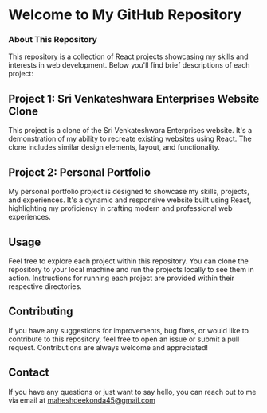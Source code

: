 
# Welcome to My GitHub Repository

### About This Repository
This repository is a collection of React projects showcasing my skills and interests in web development. Below you'll find brief descriptions of each project:

## Project 1: Sri Venkateshwara Enterprises Website Clone
This project is a clone of the Sri Venkateshwara Enterprises website. It's a demonstration of my ability to recreate existing websites using React. The clone includes similar design elements, layout, and functionality.

## Project 2: Personal Portfolio
My personal portfolio project is designed to showcase my skills, projects, and experiences. It's a dynamic and responsive website built using React, highlighting my proficiency in crafting modern and professional web experiences.

## Usage
Feel free to explore each project within this repository. You can clone the repository to your local machine and run the projects locally to see them in action. Instructions for running each project are provided within their respective directories.

## Contributing
If you have any suggestions for improvements, bug fixes, or would like to contribute to this repository, feel free to open an issue or submit a pull request. Contributions are always welcome and appreciated!

## Contact
If you have any questions or just want to say hello, you can reach out to me via email at maheshdeekonda45@gmail.com 
